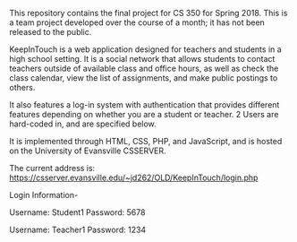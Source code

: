 <NOTE>

This repository contains the final project for CS 350 for Spring 2018.
This is a team project developed over the course of a month; it has not been released to the public.

</NOTE>

KeepInTouch is a web application designed for teachers and students in a high school setting. It is a social network that
allows students to contact teachers outside of available class and office hours, as well as check the class calendar, view
the list of assignments, and make public postings to others.

It also features a log-in system with authentication that provides different features depending on whether you are a 
student or teacher. 2 Users are hard-coded in, and are specified below.

It is implemented through HTML, CSS, PHP, and JavaScript, and is hosted on the University of Evansville CSSERVER.

The current address is: https://csserver.evansville.edu/~jd262/OLD/KeepInTouch/login.php

Login Information-

Username: Student1
Password: 5678

Username: Teacher1
Password: 1234
